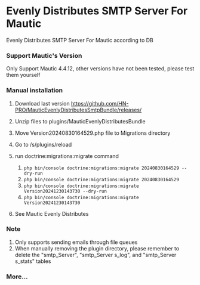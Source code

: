 # Evenly Distributes SMTP Server For Mautic
Evenly Distributes SMTP Server For Mautic according to DB

### Support Mautic's Version
Only Support Mautic 4.4.12, other versions have not been tested, please test them yourself

### Manual installation
1. Download last version https://github.com/HN-PRO/MauticEvenlyDistributesSmtpBundle/releases/
2. Unzip files to plugins/MauticEvenlyDistributesBundle
3. Move Version20240830164529.php file to Migrations directory
4. Go to /s/plugins/reload
5. run doctrine:migrations:migrate command
   1. `php bin/console doctrine:migrations:migrate 20240830164529 --dry-run`
   2. `php bin/console doctrine:migrations:migrate 20240830164529`
   3. `php bin/console doctrine:migrations:migrate Version20241230143730 --dry-run`
   4. `php bin/console doctrine:migrations:migrate Version20241230143730`

6. See Mautic Evenly Distributes

### Note
1. Only supports sending emails through file queues
2. When manually removing the plugin directory, please remember to delete the "smtp_Server", "smtp_Server s_log", and "smtp_Server s_stats" tables


### More...

